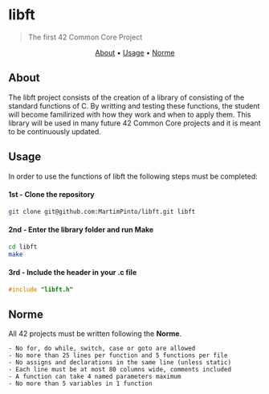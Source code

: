 # libft
>The first 42 Common Core Project

</p>
<p align="center">
	<a href="#about">About</a> •
	<a href="#usage">Usage</a> •
	<a href="#norme">Norme</a>
</p>

## About
The libft project consists of the creation of a library of consisting of the standard functions of C. By writting and testing these functions, the student will become familirized with how they work and when to apply them. This library will be used in many future 42 Common Core projects and it is meant to be continuously updated.

## Usage
In order to use the functions of libft the following steps must be completed:

#### 1st - Clone the repository
``` bash
git clone git@github.com:MartimPinto/libft.git libft
```
#### 2nd - Enter the library folder and run Make
``` bash
cd libft
make
```
#### 3rd - Include the header in your .c file
``` c
#include "libft.h"
```
## Norme

All 42 projects must be written following the **Norme**.

	- No for, do while, switch, case or goto are allowed
	- No more than 25 lines per function and 5 functions per file
	- No assigns and declarations in the same line (unless static)
 	- Each line must be at most 80 columns wide, comments included
	- A function can take 4 named parameters maximum
	- No more than 5 variables in 1 function
